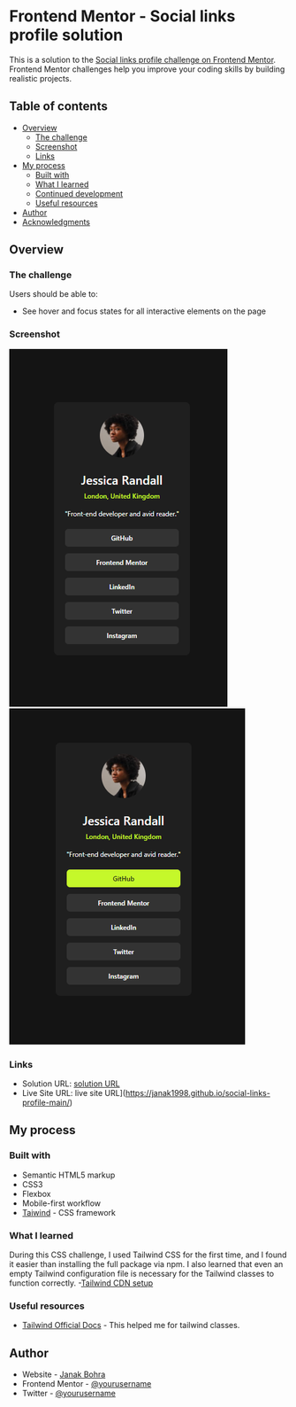 # Frontend Mentor - Social links profile solution

This is a solution to the [Social links profile challenge on Frontend Mentor](https://www.frontendmentor.io/challenges/social-links-profile-UG32l9m6dQ). Frontend Mentor challenges help you improve your coding skills by building realistic projects. 

## Table of contents

- [Overview](#overview)
  - [The challenge](#the-challenge)
  - [Screenshot](#screenshot)
  - [Links](#links)
- [My process](#my-process)
  - [Built with](#built-with)
  - [What I learned](#what-i-learned)
  - [Continued development](#continued-development)
  - [Useful resources](#useful-resources)
- [Author](#author)
- [Acknowledgments](#acknowledgments)


## Overview

### The challenge

Users should be able to:

- See hover and focus states for all interactive elements on the page

### Screenshot

![](./assets/images/finshed-ss.png)
![](./assets/images/interaction-ss.png)


### Links

- Solution URL: [solution URL](https://www.frontendmentor.io/solutions/mobile-first-solution-using-tailwind-bIfkxgBiPJ)
- Live Site URL: live site URL](https://janak1998.github.io/social-links-profile-main/)

## My process

### Built with

- Semantic HTML5 markup
- CSS3 
- Flexbox
- Mobile-first workflow
- [Taiwind](https://tailwindcss.com/) - CSS framework


### What I learned

During this CSS challenge, I used Tailwind CSS for the first time, and I found it easier than installing the full package via npm. I also learned that even an empty Tailwind configuration file is necessary for the Tailwind classes to function correctly.
-[Tailwind CDN setup](https://tailwindcss.com/docs/installation/play-cdn)


### Useful resources

- [Tailwind Official Docs](https://tailwindcss.com/) - This helped me for tailwind classes. 


## Author

- Website - [Janak Bohra](https://luxury-pavlova-7b3197.netlify.app/)
- Frontend Mentor - [@yourusername](https://www.frontendmentor.io/profile/yourusername)
- Twitter - [@yourusername](https://x.com/BohraJanak)

